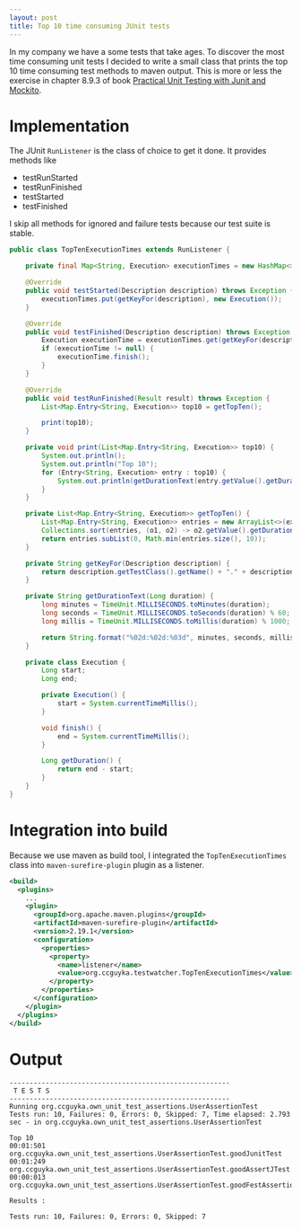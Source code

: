 ```yaml
---
layout: post
title: Top 10 time consuming JUnit tests
---
```


In my company we have a some tests that take ages. To discover the most time consuming unit tests I decided to write a small class that prints the top 10 time consuming test methods to maven output.
This is more or less the exercise in chapter 8.9.3 of book [Practical Unit Testing with Junit and Mockito](http://practicalunittesting.com/).

# Implementation

The JUnit `RunListener` is the class of choice to get it done. It provides methods like

- testRunStarted
- testRunFinished
- testStarted
- testFinished

I skip all methods for ignored and failure tests because our test suite is stable.

```java
public class TopTenExecutionTimes extends RunListener {

    private final Map<String, Execution> executionTimes = new HashMap<>();

    @Override
    public void testStarted(Description description) throws Exception {
        executionTimes.put(getKeyFor(description), new Execution());
    }

    @Override
    public void testFinished(Description description) throws Exception {
        Execution executionTime = executionTimes.get(getKeyFor(description));
        if (executionTime != null) {
            executionTime.finish();
        }
    }

    @Override
    public void testRunFinished(Result result) throws Exception {
        List<Map.Entry<String, Execution>> top10 = getTopTen();

        print(top10);
    }

    private void print(List<Map.Entry<String, Execution>> top10) {
        System.out.println();
        System.out.println("Top 10");
        for (Entry<String, Execution> entry : top10) {
            System.out.println(getDurationText(entry.getValue().getDuration()) + "    " + entry.getKey());
        }
    }

    private List<Map.Entry<String, Execution>> getTopTen() {
        List<Map.Entry<String, Execution>> entries = new ArrayList<>(executionTimes.entrySet());
        Collections.sort(entries, (o1, o2) -> o2.getValue().getDuration().compareTo(o1.getValue().getDuration()));
        return entries.subList(0, Math.min(entries.size(), 10));
    }

    private String getKeyFor(Description description) {
        return description.getTestClass().getName() + "." + description.getMethodName();
    }

    private String getDurationText(Long duration) {
        long minutes = TimeUnit.MILLISECONDS.toMinutes(duration);
        long seconds = TimeUnit.MILLISECONDS.toSeconds(duration) % 60;
        long millis = TimeUnit.MILLISECONDS.toMillis(duration) % 1000;

        return String.format("%02d:%02d:%03d", minutes, seconds, millis);
    }

    private class Execution {
        Long start;
        Long end;

        private Execution() {
            start = System.currentTimeMillis();
        }

        void finish() {
            end = System.currentTimeMillis();
        }

        Long getDuration() {
            return end - start;
        }
    }
}
```

# Integration into build

Because we use maven as build tool, I integrated the `TopTenExecutionTimes` class into `maven-surefire-plugin` plugin as a listener.

```xml
<build>
  <plugins>
    ...
    <plugin>
      <groupId>org.apache.maven.plugins</groupId>
      <artifactId>maven-surefire-plugin</artifactId>
      <version>2.19.1</version>
      <configuration>
        <properties>
          <property>
            <name>listener</name>
            <value>org.ccguyka.testwatcher.TopTenExecutionTimes</value>
          </property>
        </properties>
      </configuration>
    </plugin>
  </plugins>
</build>
```

# Output

```
-------------------------------------------------------
 T E S T S
-------------------------------------------------------
Running org.ccguyka.own_unit_test_assertions.UserAssertionTest
Tests run: 10, Failures: 0, Errors: 0, Skipped: 7, Time elapsed: 2.793 sec - in org.ccguyka.own_unit_test_assertions.UserAssertionTest

Top 10
00:01:501  org.ccguyka.own_unit_test_assertions.UserAssertionTest.goodJunitTest
00:01:249  org.ccguyka.own_unit_test_assertions.UserAssertionTest.goodAssertJTest
00:00:013  org.ccguyka.own_unit_test_assertions.UserAssertionTest.goodFestAssertionTest

Results :

Tests run: 10, Failures: 0, Errors: 0, Skipped: 7
```
